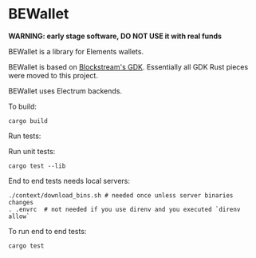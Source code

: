 # BEWallet

**WARNING: early stage software, DO NOT USE it with real funds**

BEWallet is a library for Elements wallets.

BEWallet is based on [Blockstream's GDK](https://github.com/Blockstream/gdk).
Essentially all GDK Rust pieces were moved to this project.

BEWallet uses Electrum backends.

To build:

```
cargo build
```

Run tests:

Run unit tests:
```
cargo test --lib
```

End to end tests needs local servers:

```
./context/download_bins.sh # needed once unless server binaries changes
. .envrc  # not needed if you use direnv and you executed `direnv allow`
```

To run end to end tests:

```
cargo test
```
